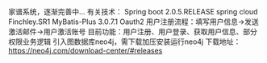 家谱系统，逐渐完善中... 有关技术： Spring boot 2.0.5.RELEASE
spring cloud Finchley.SR1 MyBatis-Plus 3.0.7.1 Oauth2 用户注册流程：填写用户信息->发送激活邮件->用户激活账号 目前功能：用户注册、用户登录、获取用户信息、部分权限业务逻辑
引入图数据库neo4j，需下载加压安装运行neo4j 下载地址：https://neo4j.com/download-center/#releases
